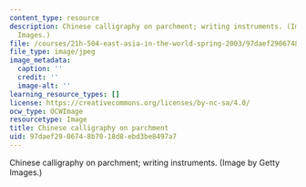 ```yaml
---
content_type: resource
description: Chinese calligraphy on parchment; writing instruments. (Image by Getty
  Images.)
file: /courses/21h-504-east-asia-in-the-world-spring-2003/97daef2906748b7018d8ebd3be8497a7_scroll.jpg
file_type: image/jpeg
image_metadata:
  caption: ''
  credit: ''
  image-alt: ''
learning_resource_types: []
license: https://creativecommons.org/licenses/by-nc-sa/4.0/
ocw_type: OCWImage
resourcetype: Image
title: Chinese calligraphy on parchment
uid: 97daef29-0674-8b70-18d8-ebd3be8497a7
---
```

Chinese calligraphy on parchment; writing instruments. (Image by Getty Images.)